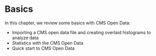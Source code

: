 # Basics

In this chapter, we review some basics with CMS Open Data:

- Importing a CMS open data file and creating overlaid histograms to analyze data
- Statistics with the CMS Open Data
- Quick start to CMS Open Data

